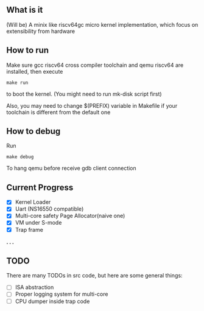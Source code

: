 ## What is it
(Will be) A minix like riscv64gc micro kernel implementation, which focus on extensibility from hardware

## How to run
Make sure gcc riscv64 cross compiler toolchain and qemu riscv64 are installed, then execute
```
make run
```
to boot the kernel. (You might need to run mk-disk script first)

Also, you may need to change $(PREFIX) variable in Makefile if your toolchain is different from the default one 

## How to debug
Run
```
make debug
```
To hang qemu before receive gdb client connection

## Current Progress
  - [x] Kernel Loader
  - [x] Uart (NS16550 compatible)
  - [x] Multi-core safety Page Allocator(naive one)
  - [x] VM under S-mode
  - [x] Trap frame

  **. . .**

## TODO
There are many TODOs in src code, but here are some general things:
  - [ ] ISA abstraction
  - [ ] Proper logging system for multi-core
  - [ ] CPU dumper inside trap code
